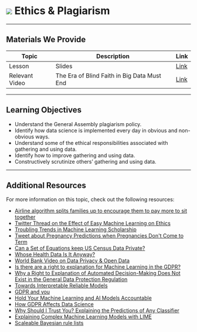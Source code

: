 # ![](https://ga-dash.s3.amazonaws.com/production/assets/logo-9f88ae6c9c3871690e33280fcf557f33.png) Ethics & Plagiarism

---

## Materials We Provide
<!--- This section is a table of contents for the lesson. The table structure breaks down typical lesson resources into types, distinguishing between lesson notebooks and other supporting materials. Note that the table below demonstrates the total possible range of materials; most lessons won't require all of the categories below. Also note that every item in the repo should get its own line and link, like the example shown for data. --->

| Topic | Description | Link |
| --- | --- | --- |
| Lesson | Slides | [Link](./ethics_plagiarism.pdf)|
| Relevant Video | The Era of Blind Faith in Big Data Must End  | [Link](https://www.ted.com/talks/cathy_o_neil_the_era_of_blind_faith_in_big_data_must_end) |

---

## Learning Objectives
<!--- This section lists the learning objectives of the lesson. For information on how to write clear learning objectives, see: http://ii.library.jhu.edu/2016/07/20/writing-effective-learning-objectives/ --->

- Understand the General Assembly plagiarism policy.
- Identify how data science is implemented every day in obvious and non-obvious ways.
- Understand some of the ethical responsibilities associated with gathering and using data.
- Identify how to improve gathering and using data.
- Constructively scrutinize others’ gathering and using data.

---

## Additional Resources
<!--- This section lists useful reference materials that can inform, extend, or deepen a student's understanding of the material. While this may seem like a "nice to have" feature, we normally see a range of advanced and remedial students in our classes. Curating these resources allows us to provide targeted materials and suggestions that instructors can use to support different student needs. --->

For more information on this topic, check out the following resources:

- [Airline algorithm splits families up to encourage them to pay more to sit together](https://www.independent.co.uk/travel/news-and-advice/airline-flights-pay-extra-to-sit-together-split-up-family-algorithm-minister-a8640771.html)
- [Twitter Thread on the Effect of Easy Machine Learning on Ethics](https://twitter.com/dennybritz/status/1097191019215347712?s=21)
- [Troubling Trends in Machine Learning Scholarship](https://arxiv.org/abs/1807.03341)
- [Tweet about Pregnancy Predictions when Pregnancies Don't Come to Term](https://twitter.com/gbrockell/status/1072589687489998848)
- [Can a Set of Equations keep US Census Data Private?](https://www.sciencemag.org/news/2019/01/can-set-equations-keep-us-census-data-private)
- [Whose Health Data Is It Anyway?](https://medium.com/datadriveninvestor/whose-health-data-is-it-anyway-aec91441f62b)
- [World Bank Video on Data Privacy & Open Data](http://live.worldbank.org/data-privacy-open-data-getting-to-coexistence#discussion)
- [Is there are a right to explanation for Machine Learning in the GDPR?](https://iapp.org/news/a/is-there-a-right-to-explanation-for-machine-learning-in-the-gdpr)
- [Why a Right to Explanation of Automated Decision-Making Does Not Exist in the General Data Protection Regulation](https://papers.ssrn.com/sol3/papers.cfm?abstract_id=2903469)
- [Towards Interpretable Reliable Models](https://blog.kjamistan.com/towards-interpretable-reliable-models/)
- [GDPR and you](https://blog.kjamistan.com/gdpr-you-my-talk-at-cloudera-sessions-munchen/)
- [Hold Your Machine Learning and AI Models Accountable](https://medium.com/pachyderm-data/hold-your-machine-learning-and-ai-models-accountable-de887177174c)
- [How GDPR Affects Data Science](https://kdnuggets.com/2017/07/gdpr-affects-data-science.html)
- [Why Should I Trust You? Explaining the Predictions of Any Classifier ](https://www.youtube.com/watch?v=hUnRCxnydCc)
- [Explaining Complex Machine Learning Models with LIME](https://datascienceplus.com/explaining-complex-machine-learning-models-with-lime/)
- [Scaleable Bayesian rule lists](https://arxiv.org/pdf/1602.08610v2.pdf)